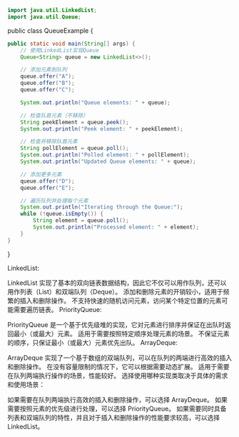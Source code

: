 ```java
import java.util.LinkedList;
import java.util.Queue;
```



public class QueueExample {

```java
public static void main(String[] args) {
    // 使用LinkedList实现Queue
    Queue<String> queue = new LinkedList<>();

    // 添加元素到队列
    queue.offer("A");
    queue.offer("B");
    queue.offer("C");

    System.out.println("Queue elements: " + queue);

    // 检查队首元素（不移除）
    String peekElement = queue.peek();
    System.out.println("Peek element: " + peekElement);

    // 检查并移除队首元素
    String pollElement = queue.poll();
    System.out.println("Polled element: " + pollElement);
    System.out.println("Updated Queue elements: " + queue);

    // 添加更多元素
    queue.offer("D");
    queue.offer("E");

    // 遍历队列并处理每个元素
    System.out.println("Iterating through the Queue:");
    while (!queue.isEmpty()) {
        String element = queue.poll();
        System.out.println("Processed element: " + element);
    }
}
```
}

LinkedList:

LinkedList 实现了基本的双向链表数据结构，因此它不仅可以用作队列，还可以用作列表（List）和双端队列（Deque）。
添加和删除元素的开销较小，适用于频繁的插入和删除操作。
不支持快速的随机访问元素，访问某个特定位置的元素可能需要遍历链表。
PriorityQueue:

PriorityQueue 是一个基于优先级堆的实现，它对元素进行排序并保证在出队时返回最小（或最大）元素。
适用于需要按照特定顺序处理元素的场景。
不保证元素的顺序，只保证最小（或最大）元素优先出队。
ArrayDeque:

ArrayDeque 实现了一个基于数组的双端队列，可以在队列的两端进行高效的插入和删除操作。
在没有容量限制的情况下，它可以根据需要动态扩展。
适用于需要在队列两端执行操作的场景，性能较好。
选择使用哪种实现类取决于具体的需求和使用场景：

如果需要在队列两端执行高效的插入和删除操作，可以选择 ArrayDeque。
如果需要按照元素的优先级进行处理，可以选择 PriorityQueue。
如果需要同时具备列表和双端队列的特性，并且对于插入和删除操作的性能要求较高，可以选择 LinkedList。
